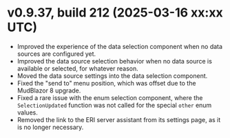 # v0.9.37, build 212 (2025-03-16 xx:xx UTC)
- Improved the experience of the data selection component when no data sources are configured yet.
- Improved the data source selection behavior when no data source is available or selected, for whatever reason.
- Moved the data source settings into the data selection component.
- Fixed the "send to" menu position, which was offset due to the MudBlazor 8 upgrade.
- Fixed a rare issue with the enum selection component, where the `SelectionUpdated` function was not called for the special `other` enum values.
- Removed the link to the ERI server assistant from its settings page, as it is no longer necessary.